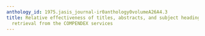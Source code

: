 ```yaml
---
anthology_id: 1975.jasis_journal-ir0anthology0volumeA26A4.3
title: Relative effectiveness of titles, abstracts, and subject headings for machine
  retrieval from the COMPENDEX services
---
```

